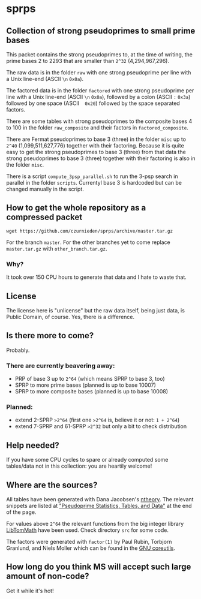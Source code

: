 # sprps
## Collection of strong pseudoprimes to small prime bases

This packet contains the strong pseudoprimes to, at the time of writing, the
prime bases 2 to 2293 that are smaller than `2^32` (4,294,967,296).

The raw data is in the folder `raw` with one strong pseudoprime per line with a
Unix line-end (ASCII `\n` `0x0a`).

The factored data is in the folder `factored` with one strong pseudoprime per
line with a Unix line-end (ASCII `\n` `0x0a`), followed by a colon (ASCII `:` `0x3a`)
followed by one space (ASCII ` ` `0x20`) followed by the space separated factors.

There are some tables with strong pseudoprimes to the composite bases 4 to 100
in the folder `raw_composite` and their factors in `factored_composite`.

There are Fermat pseudoprimes to base 3 (three) in the folder `misc` up to
`2^40` (1,099,511,627,776) together with their factoring. Because it is quite easy
to get the strong pseudoprimes to base 3 (three) from that data the strong pseudoprimes
to base 3 (three) together with their factoring is also in the folder `misc`.

There is a script `compute_3psp_parallel.sh` to run the 3-psp search in parallel in the
folder `scripts`. Currentyl base 3 is hardcoded but can be changed manually in the script.

## How to get the whole repository as a compressed packet

`wget https://github.com/czurnieden/sprps/archive/master.tar.gz`

For the branch `master`. For the other branches yet to come replace `master.tar.gz`
with `other_branch.tar.gz`.

### Why?
It took over 150 CPU hours to generate that data and I hate to waste that.

## License
The license here is "unlicense" but the raw data itself, being just data,
is Public Domain, of course. Yes, there is a difference.

## Is there more to come?
Probably.

### There are currently beavering away:
 - PRP of base 3 up to `2^64` (which means SPRP to base 3, too)
 - SPRP to more prime bases (planned is up to base 10007)
 - SPRP to more composite bases (planned is up to base 10008)

### Planned:
 - extend 2-SPRP `>2^64` (first one `>2^64` is, believe it or not: `1 + 2^64`)
 - extend 7-SPRP and 61-SPRP `>2^32` but only a bit to check distribution

## Help needed?
If you have some CPU cycles to spare or already computed some tables/data not in this
collection: you are heartily welcome!

## Where are the sources?
All tables have been generated with Dana Jacobsen's
[ntheory](https://metacpan.org/pod/ntheory). The relevant snippets are listed at
["Pseudoprime Statistics, Tables, and Data"](https://ntheory.org/pseudoprimes.html)
at the end of the page.

For values above `2^64` the relevant functions from the big integer library 
[LibTomMath](https://github.com/libtom/libtommath) have been used. 
Check directory `src` for some code.

The factors were generated with `factor(1)` by Paul Rubin, Torbjorn Granlund, and Niels Moller
which can be found in the [GNU coreutils](https://www.gnu.org/software/coreutils/).

## How long do you think MS will accept such large amount of non-code?
Get it while it's hot!

